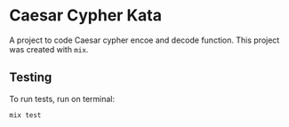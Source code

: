 # Caesar Cypher Kata

A project to code Caesar cypher encoe and decode function. This project was created with `mix`.

## Testing

To run tests, run on terminal:
```
mix test
```
